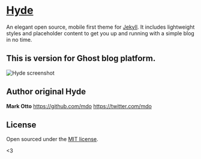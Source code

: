 # [Hyde](http://andhyde.com)

An elegant open source, mobile first theme for [Jekyll](https://github.com/mojombo/jekyll). It includes lightweight styles and placeholder content to get you up and running with a simple blog in no time.

## This is version for Ghost blog platform.

![Hyde screenshot](https://f.cloud.github.com/assets/98681/1818325/da6489d8-6ff5-11e3-9b4f-c56b92013e9a.png)

## Author original Hyde

**Mark Otto**
<https://github.com/mdo>
<https://twitter.com/mdo>


## License

Open sourced under the [MIT license](LICENSE.md).

<3
